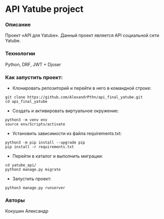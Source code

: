# API Yatube project
### Описание
Проект «API для Yatube». Данный проект является API социальной сети Yatube.
### Технологии
Python, DRF, JWT + Djoser
### Как запустить проект:
- Клонировать репозиторий и перейти в него в командной строке:
```
git clone https://github.com/AlexandrPthn/api_final_yatube.git
cd api_final_yatube
``` 
- Cоздать и активировать виртуальное окружение:
```
python3 -m venv env
source env/Scripts/activate
``` 
- Установить зависимости из файла requirements.txt:
```
python3 -m pip install --upgrade pip
pip install -r requirements.txt
``` 
- Перейти в каталог и выполнить миграции:
```
cd yatube_api/
python3 manage.py migrate
``` 
- Запустить проект:
```
python3 manage.py runserver
``` 
### Авторы
Кокушин Александр
